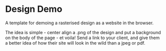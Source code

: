# Design Demo

A template for demoing a rasterised design as a website in the browser.

The idea is simple - center align a .png of the design and put a background on the body of the page - et voila! Send a link to your client, and give them a better idea of how their site will look in the wild than a jpeg or pdf.

